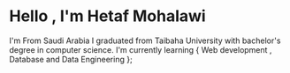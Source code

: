 # Hello , I'm Hetaf Mohalawi 
I'm From Saudi Arabia 
I graduated from Taibaha University with bachelor's degree in computer science. 
I'm currently learning { Web development , Database and Data Engineering };
